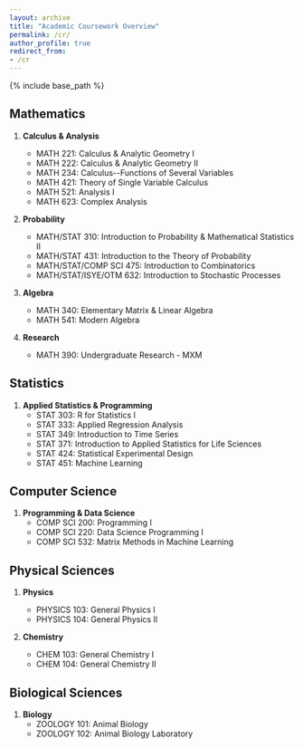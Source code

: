 ```yaml
---
layout: archive
title: "Academic Coursework Overview"
permalink: /cr/
author_profile: true
redirect_from:
- /cr
---
```


{% include base_path %}
## **Mathematics**

1. **Calculus & Analysis**
   - MATH 221: Calculus & Analytic Geometry I
   - MATH 222: Calculus & Analytic Geometry II
   - MATH 234: Calculus--Functions of Several Variables
   - MATH 421: Theory of Single Variable Calculus
   - MATH 521: Analysis I
   - MATH 623: Complex Analysis
2. **Probability**
   - MATH/STAT 310: Introduction to Probability & Mathematical Statistics II
   - MATH/STAT 431: Introduction to the Theory of Probability
   - MATH/STAT/COMP SCI 475: Introduction to Combinatorics
   - MATH/STAT/ISYE/OTM 632: Introduction to Stochastic Processes

3. **Algebra**
   - MATH 340: Elementary Matrix & Linear Algebra
   - MATH 541: Modern Algebra

4. **Research**
   - MATH 390: Undergraduate Research - MXM

## **Statistics**

1. **Applied Statistics & Programming**
   - STAT 303: R for Statistics I
   - STAT 333: Applied Regression Analysis
   - STAT 349: Introduction to Time Series
   - STAT 371: Introduction to Applied Statistics for Life Sciences
   - STAT 424: Statistical Experimental Design
   - STAT 451: Machine Learning

## **Computer Science**

1. **Programming & Data Science**
   - COMP SCI 200: Programming I
   - COMP SCI 220: Data Science Programming I
   - COMP SCI 532: Matrix Methods in Machine Learning

## **Physical Sciences**

1. **Physics**
   - PHYSICS 103: General Physics I
   - PHYSICS 104: General Physics II

2. **Chemistry**
   - CHEM 103: General Chemistry I
   - CHEM 104: General Chemistry II

## **Biological Sciences**

1. **Biology**
   - ZOOLOGY 101: Animal Biology
   - ZOOLOGY 102: Animal Biology Laboratory
